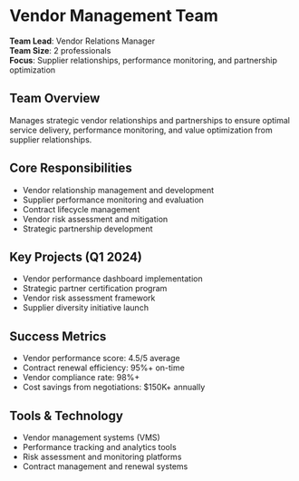 # Vendor Management Team

**Team Lead**: Vendor Relations Manager  
**Team Size**: 2 professionals  
**Focus**: Supplier relationships, performance monitoring, and partnership optimization  

## Team Overview
Manages strategic vendor relationships and partnerships to ensure optimal service delivery, performance monitoring, and value optimization from supplier relationships.

## Core Responsibilities
- Vendor relationship management and development
- Supplier performance monitoring and evaluation
- Contract lifecycle management
- Vendor risk assessment and mitigation
- Strategic partnership development

## Key Projects (Q1 2024)
- Vendor performance dashboard implementation
- Strategic partner certification program
- Vendor risk assessment framework
- Supplier diversity initiative launch

## Success Metrics
- Vendor performance score: 4.5/5 average
- Contract renewal efficiency: 95%+ on-time
- Vendor compliance rate: 98%+
- Cost savings from negotiations: $150K+ annually

## Tools & Technology
- Vendor management systems (VMS)
- Performance tracking and analytics tools
- Risk assessment and monitoring platforms
- Contract management and renewal systems 